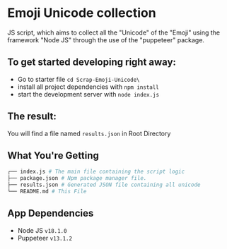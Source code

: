 # Emoji Unicode collection

JS script, which aims to collect all the "Unicode" of the "Emoji" using the framework "Node JS" through the use of the "puppeteer" package.

## To get started developing right away:
- Go to starter file `cd Scrap-Emoji-Unicode\`
- install all project dependencies with `npm install`
- start the development server with `node index.js`

## The result:
You will find a file named `results.json` in Root Directory

## What You're Getting

````bash
┌── index.js # The main file containing the script logic
├── package.json # Npm package manager file.
├── results.json # Generated JSON file containing all unicode
└── README.md # This File
````

## App Dependencies

- Node JS `v18.1.0`
- Puppeteer `v13.1.2`
